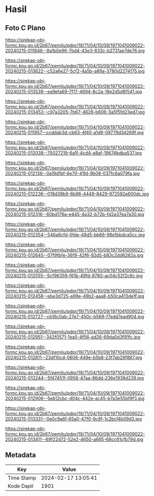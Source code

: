 # Hasil

## Foto C Plano

https://sirekap-obj-formc.kpu.go.id/2b67/pemilu/pdpr/19/71/04/10/09/1971041009022-20240215-011846--8a1b0e96-7bd4-43e3-833c-b2731ae7de76.jpg

https://sirekap-obj-formc.kpu.go.id/2b67/pemilu/pdpr/19/71/04/10/09/1971041009022-20240215-013622--c52a6e27-5cf2-4a5b-a89a-3780d2274175.jpg

https://sirekap-obj-formc.kpu.go.id/2b67/pemilu/pdpr/19/71/04/10/09/1971041009022-20240215-013539--ea9efa69-7f17-4694-8c2a-18e2d5d8f541.jpg

https://sirekap-obj-formc.kpu.go.id/2b67/pemilu/pdpr/19/71/04/10/09/1971041009022-20240215-013453--c97a3205-7b67-4626-b606-3a5f5fd23ed7.jpg

https://sirekap-obj-formc.kpu.go.id/2b67/pemilu/pdpr/19/71/04/10/09/1971041009022-20240215-011957--ccddab3d-cb63-4f40-a1d9-09779d3d269f.jpg

https://sirekap-obj-formc.kpu.go.id/2b67/pemilu/pdpr/19/71/04/10/09/1971041009022-20240215-012038--75027219-6a1f-4cd4-a8af-19674bdba537.jpg

https://sirekap-obj-formc.kpu.go.id/2b67/pemilu/pdpr/19/71/04/10/09/1971041009022-20240215-012138--0a19d1bf-6e70-41fd-9b08-037fc6a079fa.jpg

https://sirekap-obj-formc.kpu.go.id/2b67/pemilu/pdpr/19/71/04/10/09/1971041009022-20240215-012236--018d39b9-6b96-4449-8429-972592e600dc.jpg

https://sirekap-obj-formc.kpu.go.id/2b67/pemilu/pdpr/19/71/04/10/09/1971041009022-20240215-012316--60bd176a-e445-4a32-b72b-fd2a37ea7a30.jpg

https://sirekap-obj-formc.kpu.go.id/2b67/pemilu/pdpr/19/71/04/10/09/1971041009022-20240215-012354--546a6cfd-0fde-48d5-bb66-98e1bbdca5cc.jpg

https://sirekap-obj-formc.kpu.go.id/2b67/pemilu/pdpr/19/71/04/10/09/1971041009022-20240215-012645--07f9fbfe-36f9-42f6-92d5-b83c2dd6262a.jpg

https://sirekap-obj-formc.kpu.go.id/2b67/pemilu/pdpr/19/71/04/10/09/1971041009022-20240215-012555--5cf96359-f61b-49fd-8780-ac04c52f2c6c.jpg

https://sirekap-obj-formc.kpu.go.id/2b67/pemilu/pdpr/19/71/04/10/09/1971041009022-20240215-012458--ebe3d725-a99e-49b2-aaa8-b50ca413de1f.jpg

https://sirekap-obj-formc.kpu.go.id/2b67/pemilu/pdpr/19/71/04/10/09/1971041009022-20240215-012727--cb16c0ab-27e7-450c-b569-f7edd7ead904.jpg

https://sirekap-obj-formc.kpu.go.id/2b67/pemilu/pdpr/19/71/04/10/09/1971041009022-20240215-012951--342f0571-1ea5-4f56-ad26-69da0d3f91fc.jpg

https://sirekap-obj-formc.kpu.go.id/2b67/pemilu/pdpr/19/71/04/10/09/1971041009022-20240215-012811--23df10cd-0606-449e-b5b8-23f7ab29f887.jpg

https://sirekap-obj-formc.kpu.go.id/2b67/pemilu/pdpr/19/71/04/10/09/1971041009022-20240215-013244--5f47451f-0958-47aa-86dd-236e1938d239.jpg

https://sirekap-obj-formc.kpu.go.id/2b67/pemilu/pdpr/19/71/04/10/09/1971041009022-20240215-012906--5eb12cbc-d04c-442e-ac45-b7a3e55bf9f3.jpg

https://sirekap-obj-formc.kpu.go.id/2b67/pemilu/pdpr/19/71/04/10/09/1971041009022-20240215-013331--0e0c9a6f-65a0-47f0-9c8f-1c2bcf4b09d3.jpg

https://sirekap-obj-formc.kpu.go.id/2b67/pemilu/pdpr/19/71/04/10/09/1971041009022-20240215-013411--69f22d72-52e2-4650-a665-68cc61cfb79d.jpg


## Metadata

| Key        | Value               |
| ---------- | ------------------- |
| Time Stamp | 2024-02-17 13:05:41 |
| Kode Dapil | 1901                |



